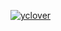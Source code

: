 [![yclover](https://circleci.com/gh/yclover/GithubApi567.svg?style=svg)](https://app.circleci.com/pipelines/github/yclover/GithubApi567?branch=HW05a_Mocking&filter=all)
